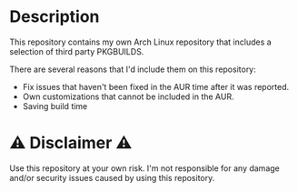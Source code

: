 # Description

This repository contains my own Arch Linux repository that includes a selection of third party PKGBUILDS.

There are several reasons that I'd include them on this repository:

- Fix issues that haven't been fixed in the AUR time after it was reported.
- Own customizations that cannot be included in the AUR.
- Saving build time

# ⚠️ Disclaimer ⚠️

Use this repository at your own risk. I'm not responsible for any damage and/or security issues caused by using this repository.

